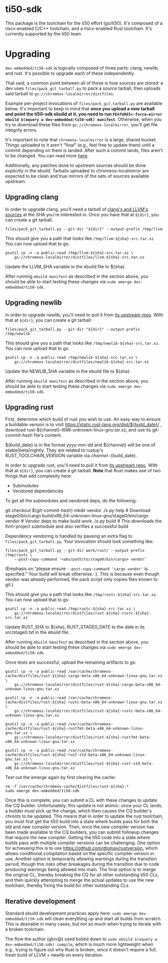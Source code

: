 # ti50-sdk

This package is the toolchain for the ti50 effort (go/ti50). It's composed of a
riscv-enabled C/C++ toolchain, and a riscv-enabled Rust toolchain. It's
currently supported by the ti50 team.

# Upgrading

`dev-embedded/ti50-sdk` is logically composed of three parts: clang, newlib, and
rust. It's possible to upgrade each of these independently.

That said, a common point between all of these is how sources are stored: a dev
uses `files/pack_git_tarball.py` to pack a source tarball, then uploads said
tarball to `gs://chromeos-localmirror/distfiles`.

Example per-project invocations of `files/pack_git_tarball.py` are available
below. It's important to keep in mind that **once you upload a new tarball and
point the ti50-sdk ebuild at it, you need to run `FEATURES=-force-mirror ebuild
$(equery w dev-embedded/ti50-sdk) manifest`**. Otherwise, when you try to
download these files from `gs://chromeos-localmirror`, you'll get file integrity
errors.

It's important to note that `chromeos-localmirror` is a large, shared bucket.
Things uploaded to it aren't "final" (e.g., feel free to update them) until a
commit depending on them is landed. After such a commit lands, files aren't to
be changed. You can read more
[here](https://chromium.googlesource.com/chromiumos/docs/+/HEAD/archive_mirrors.md).

Additionally, any patches done to upstream sources should be done *explicitly*
in the ebuild. Tarballs uploaded to chromeos-localmirror are expected to be
clean and true mirrors of the sets of sources available upstream.

## Upgrading clang

In order to upgrade clang, you'll need a tarball of [clang's and LLVM's
sources](https://github.com/llvm/llvm-project) at the SHA you're interested in.
Once you have that at `${dir}`, you can create a git tarball:

```
files/pack_git_tarball.py --git-dir "${dir}" --output-prefix /tmp/llvm
```

This should give you a path that looks like `/tmp/llvm-${sha}-src.tar.xz`. You
can now upload that to gs:

```
gsutil cp -n -a public-read /tmp/llvm-${sha}-src.tar.xz \
    gs://chromeos-localmirror/distfiles/llvm-${sha}-src.tar.xz
```

Update the LLVM_SHA variable in the ebuild file to ${sha}.

After running `ebuild manifest` as described in the section above, you should be
able to start testing these changes via `sudo emerge dev-embedded/ti50-sdk`.

## Upgrading newlib

In order to upgrade newlib, you'll need to pull it from [its
upstream repo](https://sourceware.org/git/newlib-cygwin.git). With that at
`${dir}`, you can create a git tarball:

```
files/pack_git_tarball.py --git-dir "${dir}" --output-prefix /tmp/newlib
```

This should give you a path that looks like `/tmp/newlib-${sha}-src.tar.xz`. You
can now upload that to gs:

```
gsutil cp -n -a public-read /tmp/newlib-${sha}-src.tar.xz \
    gs://chromeos-localmirror/distfiles/newlib-${sha}-src.tar.xz
```

Update the NEWLIB_SHA variable in the ebuild file to ${sha}.

After running `ebuild manifest` as described in the section above, you should be
able to start testing these changes via `sudo emerge dev-embedded/ti50-sdk`.

## Upgrading rust

First, determine which build of rust you wish to use.  An easy way to ensure
a buildable version is to visit https://static.rust-lang.org/dist/${build_date}/
, download rust-${channel}-i686-unknown-linux-gnu.tar.xz, and use its
git-commit-hash file's content.

${build_date} is in the format yyyy-mm-dd and ${channel} will be one of
stable|beta|nightly.  They are related to rustup's RUST_TOOLCHAIN_VERSION
variable via ${channel}-${build_date}.

In order to upgrade rust, you'll need to pull it from [its upstream
repo](https://github.com/rust-lang/rust). With that at
`${dir}`, you can create a git tarball. **Note** that Rust makes use of two
things that add complexity here:

- Submodules
- Vendored dependencies

To get all the submodules and vendored deps, do the following:

git checkout ${git-commit-hash}
mkdir vendor
./x.py help # Download stage0/bin/cargo
build/x86_64-unknown-linux-gnu/stage0/bin/cargo vendor # Vendor deps to make build work
./x.py build # This downloads the llvm-project submodule and also verifies a successful build

Dependency vendoring is handled by passing an extra flag to
`files/pack_git_tarball.py`. Your invocation should look something like:

```
files/pack_git_tarball.py --git-dir work/rust/ --output-prefix /tmp/rustc \
    --post-copy-command '<abs/path/to/stage0/bin/cargo> vendor'
```

(Emphasis on "please ensure `--post-copy-command 'cargo vendor'` is specified."
Your build will break otherwise. :).  This is because even though vendor was
already performed, the pack script only copies files known to git.)

This should give you a path that looks like `/tmp/rustc-${sha}-src.tar.xz`. You
can now upload that to gs:

```
gsutil cp -n -a public-read /tmp/rustc-${sha}-src.tar.xz \
    gs://chromeos-localmirror/distfiles/rust-${sha}-rustc-${sha}-src.tar.xz
```

Update RUST_SHA to ${sha}, RUST_STAGE0_DATE to the date in its src/stage0.txt
in the ebuild file.

After running `ebuild manifest` as described in the section above, you should be
able to start testing these changes via `sudo emerge dev-embedded/ti50-sdk`.

Once tests are successful, upload the remaining artifacts to gs:

```
gsutil cp -n -a public-read /var/cache/chromeos-cache/distfiles/rust-${sha}-cargo-beta-x86_64-unknown-linux-gnu.tar.xz \
    gs://chromeos-localmirror/distfiles/rust-${sha}-cargo-beta-x86_64-unknown-linux-gnu.tar.xz

gsutil cp -n -a public-read /var/cache/chromeos-cache/distfiles/rust-${sha}-rustc-beta-x86_64-unknown-linux-gnu.tar.xz \
    gs://chromeos-localmirror/distfiles/rust-${sha}-rustc-beta-x86_64-unknown-linux-gnu.tar.xz

gsutil cp -n -a public-read /var/cache/chromeos-cache/distfiles/rust-${sha}-rustfmt-beta-x86_64-unknown-linux-gnu.tar.xz \
    gs://chromeos-localmirror/distfiles/rust-${sha}-rustfmt-beta-x86_64-unknown-linux-gnu.tar.xz

gsutil cp -n -a public-read /var/cache/chromeos-cache/distfiles/rust-${sha}-rust-std-beta-x86_64-unknown-linux-gnu.tar.xz \
    gs://chromeos-localmirror/distfiles/rust-${sha}-rust-std-beta-x86_64-unknown-linux-gnu.tar.xz
```

Test out the emerge again by first clearing the cache:
```
rm -f /var/cache/chromeos-cache/distfiles/rust-${sha}-*
sudo emerge dev-embedded/ti50-sdk
```

Once this is complete, you can submit a CL with these changes to update
the CQ builder. Unfortunately, this update is not atomic: once your CL
lands, a builder must pick up the change, which then causes the CQ builder's
chroots to be updated. This means that in order to update the rust toolchain,
you must first get the ti50 build into a state where builds pass for both the
old and new compiler version. Then, once the new compiler version has been
made available to the CQ builders, you can submit followup changes that require
the new compiler. Getting the ti50 code into a state where builds pass with
multiple compiler versions can be challenging. One option for achieveing this
is to use https://github.com/dtolnay/rustversion, which allows conditional compilation
based on the specific compiler version in use. Another option is temporarily allowing
warnings during the transition period, though this risks other breakages during the
transition due to code producing warnings being allowed into main.
The final option is to merge the original CL, thereby breaking the CQ
for all other outstanding ti50 CLs, and then quickly attempting to merge
the actual updates to use the new toolchain, thereby fixing the build
for other outstanding CLs.

## Iterative development

Standard ebuild development practices apply here: `sudo emerge
dev-embedded/ti50-sdk` will clean everything up and start all builds from
scratch. This is desirable in many cases, but not so much when trying to iterate
with a broken toolchain.

The flow the author (gbiv@) used boiled down to `sudo ebuild $(equery w
dev-embedded/ti50-sdk) compile`, which is much more lightweight when e.g.,
trying to figure out why Rust is broken, since it doesn't require a full, fresh
build of LLVM + newlib on every iteration.
